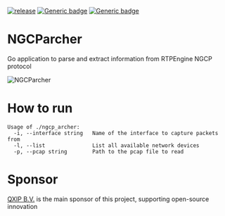 [![release](https://img.shields.io/github/release/danieledesensi/peafowl.svg)](https://github.com/danieledesensi/peafowl/releases/latest)
[![Generic badge](https://img.shields.io/badge/Go-blue.svg)](Go)
[![Generic badge](https://img.shields.io/badge/NGCP-red.svg)](NGCP)

# NGCParcher
Go application to parse and extract information from RTPEngine NGCP protocol 

![NGCParcher](https://github.com/user-attachments/assets/dbb70918-5f11-4e8f-b279-273927de34f8)

# How to run
```
Usage of ./ngcp_archer:
  -i, --interface string   Name of the interface to capture packets from
  -l, --list               List all available network devices
  -p, --pcap string        Path to the pcap file to read
```

# Sponsor
[QXIP B.V.](https://qxip.net) is the main sponsor of this project, supporting open-source innovation


